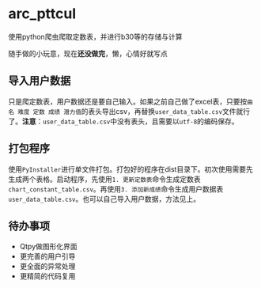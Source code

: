 # arc_pttcul

 使用python爬虫爬取定数表，并进行b30等的存储与计算

 随手做的小玩意，现在**还没做完**，懒，心情好就写点

## 导入用户数据

 只是爬定数表，用户数据还是要自己输入。如果之前自己做了excel表，只要按`曲名 难度 定数 成绩 潜力值`的表头导出csv，再替换`user_data_table.csv`文件就行了。**注意**：`user_data_table.csv`中没有表头，且需要以`utf-8`的编码保存。

## 打包程序

 使用`PyInstaller`进行单文件打包。打包好的程序在dist目录下。初次使用需要先生成两个表格。启动程序，先使用`1. 更新定数表`命令生成定数表`chart_constant_table.csv`。再使用`3. 添加新成绩`命令生成用户数据表`user_data_table.csv`。也可以自己导入用户数据，方法见上。

## 待办事项

* Qtpy做图形化界面
* 更完善的用户引导
* 更全面的异常处理
* 更精简的代码复用
  